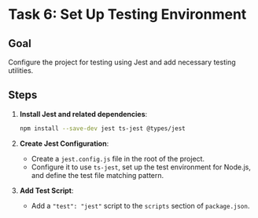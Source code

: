 # Task 6: Set Up Testing Environment

## Goal

Configure the project for testing using Jest and add necessary testing utilities.

## Steps

1.  **Install Jest and related dependencies**:
    ```bash
    npm install --save-dev jest ts-jest @types/jest
    ```

2.  **Create Jest Configuration**:
    - Create a `jest.config.js` file in the root of the project.
    - Configure it to use `ts-jest`, set up the test environment for Node.js, and define the test file matching pattern.

3.  **Add Test Script**:
    - Add a `"test": "jest"` script to the `scripts` section of `package.json`.